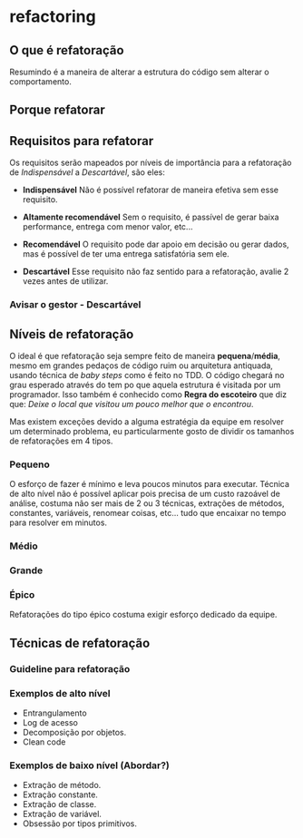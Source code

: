 # refactoring

## O que é refatoração

Resumindo é a maneira de alterar a estrutura do código sem alterar o comportamento.

## Porque refatorar

## Requisitos para refatorar

Os requisitos serão mapeados por níveis de importância para a refatoração de *Indispensável* a *Descartável*, são eles:

* **Indispensável**
Não é possível refatorar de maneira efetiva sem esse requisito.

* **Altamente recomendável**
Sem o requisito, é passível de gerar baixa performance, entrega com menor valor, etc...

* **Recomendável**
O requisito pode dar apoio em decisão ou gerar dados, mas é possível de ter uma entrega satisfatória sem ele.

* **Descartável**
Esse requisito não faz sentido para a refatoração, avalie 2 vezes antes de utilizar.

### Avisar o gestor - **Descartável**

## Níveis de refatoração

O ideal é que refatoração seja sempre feito de maneira **pequena**/**média**, mesmo em grandes pedaços de código ruim ou arquitetura antiquada, usando técnica de *baby steps* como é feito no TDD. O código chegará no grau esperado através do tem po que aquela estrutura é visitada por um programador. Isso também é conhecido como **Regra do escoteiro** que diz que: *Deixe o local que visitou um pouco melhor que o encontrou*.

Mas existem exceções devido a alguma estratégia da equipe em resolver um determinado problema, eu particularmente gosto de dividir os tamanhos de refatorações em 4 tipos.

### Pequeno

O esforço de fazer é mínimo e leva poucos minutos para executar. Técnica de alto nível não é possível aplicar pois precisa de um custo razoável de análise, costuma não ser mais de 2 ou 3 técnicas, extrações de métodos, constantes, variáveis, renomear coisas, etc... tudo que encaixar no tempo para resolver em minutos. 

### Médio

### Grande

### Épico

Refatorações do tipo épico costuma exigir esforço dedicado da equipe.

## Técnicas de refatoração

### Guideline para refatoração

### Exemplos de alto nível
* Entrangulamento
* Log de acesso
* Decomposição por objetos.
* Clean code

### Exemplos de baixo nível (Abordar?)
* Extração de método.
* Extração constante.
* Extração de classe.
* Extração de variável.
* Obsessão por tipos primitivos.
